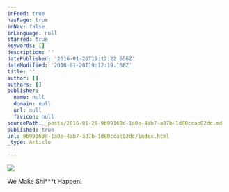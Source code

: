 ```yaml
---
inFeed: true
hasPage: true
inNav: false
inLanguage: null
starred: true
keywords: []
description: ''
datePublished: '2016-01-26T19:12:22.656Z'
dateModified: '2016-01-26T19:12:19.168Z'
title: ''
author: []
authors: []
publisher:
  name: null
  domain: null
  url: null
  favicon: null
sourcePath: _posts/2016-01-26-9b99160d-1a0e-4ab7-a07b-1d80ccac02dc.md
published: true
url: 9b99160d-1a0e-4ab7-a07b-1d80ccac02dc/index.html
_type: Article

---
```

![](https://the-grid-user-content.s3-us-west-2.amazonaws.com/df27f27a-11e0-474d-a65c-379c4ea75bb7.jpg)

We Make Shi\*\*\*t Happen!